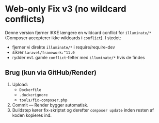 # Web-only Fix v3 (no wildcard conflicts)

Denne version fjerner IKKE længere en wildcard conflict for `illuminate/*` (Composer accepterer ikke wildcards i `conflict`).
I stedet:
- fjerner vi direkte `illuminate/*` i require/require-dev
- sikrer `laravel/framework:^11.0`
- rydder evt. gamle `conflict`-felter med `illuminate/*` hvis de findes

## Brug (kun via GitHub/Render)
1. Upload:
   - `Dockerfile`
   - `.dockerignore`
   - `tools/fix-composer.php`
2. Commit — Render bygger automatisk.
3. Buildstep kører fix-skriptet og derefter `composer update` inden resten af koden kopieres ind.
